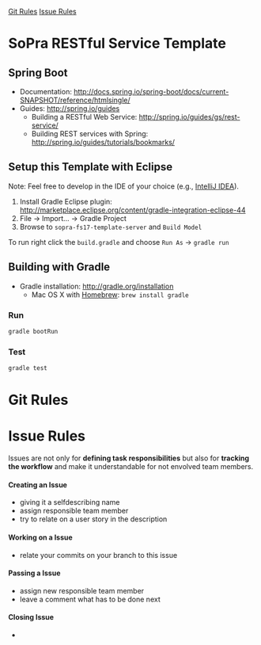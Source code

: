 [Git Rules](#git-rules)
[Issue Rules](#issue-rules)

# SoPra RESTful Service Template

## Spring Boot

* Documentation: http://docs.spring.io/spring-boot/docs/current-SNAPSHOT/reference/htmlsingle/
* Guides: http://spring.io/guides
  * Building a RESTful Web Service: http://spring.io/guides/gs/rest-service/
  * Building REST services with Spring: http://spring.io/guides/tutorials/bookmarks/


## Setup this Template with Eclipse

Note: Feel free to develop in the IDE of your choice (e.g., [IntelliJ IDEA](https://www.jetbrains.com/idea/)).

1. Install Gradle Eclipse plugin: http://marketplace.eclipse.org/content/gradle-integration-eclipse-44
2. File -> Import... -> Gradle Project
3. Browse to `sopra-fs17-template-server` and `Build Model`

To run right click the `build.gradle` and choose `Run As` -> `gradle run`


## Building with Gradle

* Gradle installation: http://gradle.org/installation
  * Mac OS X with [Homebrew](http://brew.sh/): ``brew install gradle``

### Run

```bash
gradle bootRun
```

### Test

```bash
gradle test
```

# Git Rules

# Issue Rules
Issues are not only for **defining task responsibilities** but also for **tracking the workflow** and make it understandable for not envolved team members.

#### Creating an Issue
- giving it a selfdescribing name
- assign responsible team member
- try to relate on a user story in the description

#### Working on a Issue
- relate your commits on your branch to this issue

#### Passing a Issue
- assign new responsible team member
- leave a comment what has to be done next

#### Closing Issue
- 
